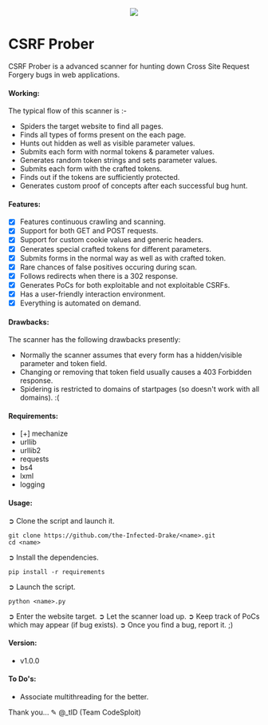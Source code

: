 <p align="middle"><img src='https://i.imgur.com/HfAUyKJ.png' /></p>  

# CSRF Prober
CSRF Prober is a advanced scanner for hunting down Cross Site Request Forgery bugs in web applications.

#### Working:
The typical flow of this scanner is :-
- Spiders the target website to find all pages.
- Finds all types of forms present on the each page.
- Hunts out hidden as well as visible parameter values.
- Submits each form with normal tokens & parameter values.
- Generates random token strings and sets parameter values.
- Submits each form with the crafted tokens.
- Finds out if the tokens are sufficiently protected.
- Generates custom proof of concepts after each successful bug hunt.

#### Features:

- [x] Features continuous crawling and scanning.
- [x] Support for both GET and POST requests.
- [x] Support for custom cookie values and generic headers.
- [x] Generates special crafted tokens for different parameters.
- [x] Submits forms in the normal way as well as with crafted token.
- [x] Rare chances of false positives occuring during scan.
- [x] Follows redirects when there is a 302 response.
- [x] Generates PoCs for both exploitable and not exploitable CSRFs.
- [x] Has a user-friendly interaction environment.
- [x] Everything is automated on demand.

#### Drawbacks:
The scanner has the following drawbacks presently:

- Normally the scanner assumes that every form has a hidden/visible parameter and token field.
- Changing or removing that token field usually causes a 403 Forbidden response.
- Spidering is restricted to domains of startpages (so doesn't work with all domains). :(

#### Requirements:

- [+] mechanize
- urllib
- urllib2
- requests
- bs4
- lxml
- logging

#### Usage:

➲ Clone the script and launch it.
```
git clone https://github.com/the-Infected-Drake/<name>.git
cd <name>
```
➲ Install the dependencies.
```
pip install -r requirements
```
➲ Launch the script.
```
python <name>.py
```
➲ Enter the website target.
➲ Let the scanner load up.
➲ Keep track of PoCs which may appear (if bug exists).
➲ Once you find a bug, report it. ;)

#### Version:

- v1.0.0

#### To Do's:
- Associate multithreading for the better.

Thank you...
✎ @_tID (Team CodeSploit)

